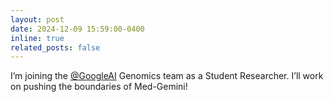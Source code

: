 ```yaml
---
layout: post
date: 2024-12-09 15:59:00-0400
inline: true
related_posts: false
---
```


I’m joining the [@GoogleAI](https://twitter.com/GoogleAI) Genomics team as a Student Researcher. I’ll work on pushing the boundaries of Med-Gemini!


